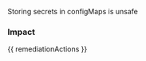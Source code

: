 
Storing secrets in configMaps is unsafe

### Impact
<!-- Add Impact here -->

<!-- DO NOT CHANGE -->
{{ remediationActions }}


